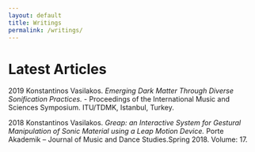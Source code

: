 ```yaml
---
layout: default
title: Writings
permalink: /writings/
---
```


# Latest Articles
2019 Konstantinos Vasilakos. _Emerging Dark Matter Through Diverse Sonification Practices._ - Proceedings of the International Music and Sciences Symposium. ITU/TDMK, Istanbul, Turkey.

2018 Konstantinos Vasilakos. _Greap: an Interactive System for Gestural Manipulation of Sonic Material using a Leap Motion Device._ Porte Akademik – Journal of Music and Dance Studies.Spring 2018. Volume: 17.